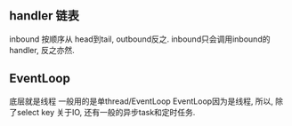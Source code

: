 ## handler 链表

inbound 按顺序从 head到tail, outbound反之.
inbound只会调用inbound的handler, 反之亦然.





## EventLoop

底层就是线程
一般用的是单thread/EventLoop
EventLoop因为是线程, 所以, 除了select key 关于IO, 还有一般的异步task和定时任务.



## 